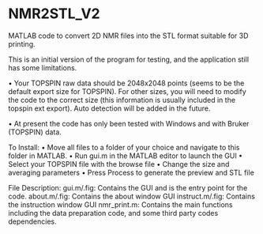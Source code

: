 # NMR2STL_V2

MATLAB code to convert 2D NMR files into the STL format suitable for 3D printing.

This is an initial version of the program for testing, and the application still has some limitations.

•	Your TOPSPIN raw data should be 2048x2048 points (seems to be the default export size for TOPSPIN). For other sizes, you will need to modify the code to the correct size (this information is usually included in the topspin ext export). Auto detection will be added in the future.

•	At present the code has only been tested with Windows and with Bruker (TOPSPIN) data.

To Install:
•	Move all files to a folder of your choice and navigate to this folder in MATLAB.
•	Run gui.m in the MATLAB editor to launch the GUI
•	Select your TOPSPIN file with the browse file
•	Change the size and averaging parameters
•	Press Process to generate the preview and STL file

File Description:
gui.m/.fig: Contains the GUI and is the entry point for the code.
about.m/.fig: Contains the about window GUI
instruct.m/.fig: Contains the instruction window GUI
nmr_print.m: Contains the main functions including the data preparation code, and some third party codes dependencies.
